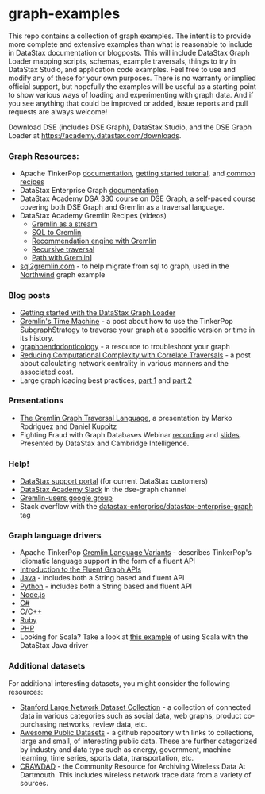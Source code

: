 # graph-examples

This repo contains a collection of graph examples.  The intent is to provide more complete and extensive examples than what is reasonable to include in DataStax documentation or blogposts.  This will include DataStax Graph Loader mapping scripts, schemas, example traversals, things to try in DataStax Studio, and application code examples.  Feel free to use and modify any of these for your own purposes.  There is no warranty or implied official support, but hopefully the examples will be useful as a starting point to show various ways of loading and experimenting with graph data.  And if you see anything that could be improved or added, issue reports and pull requests are always welcome!

Download DSE (includes DSE Graph), DataStax Studio, and the DSE Graph Loader at https://academy.datastax.com/downloads.

### Graph Resources:

- Apache TinkerPop [documentation](http://tinkerpop.apache.org/docs/current/reference/), [getting started tutorial](http://tinkerpop.apache.org/docs/current/tutorials/getting-started/), and [common recipes](http://tinkerpop.apache.org/docs/current/recipes/)
- DataStax Enterprise Graph [documentation](http://docs.datastax.com/en/dse/5.1/dse-dev/datastax_enterprise/graph/graphTOC.html)
- DataStax Academy [DSA 330 course](https://academy.datastax.com/resources/ds330-datastax-enterprise-graph) on DSE Graph, a self-paced course covering both DSE Graph and Gremlin as a traversal language.
- DataStax Academy Gremlin Recipes (videos)
  - [Gremlin as a stream](https://vimeo.com/user35188327/review/215965720/22e5289c7e)
  - [SQL to Gremlin](https://vimeo.com/user35188327/review/215966324/84ecf9b4ee)
  - [Recommendation engine with Gremlin](https://vimeo.com/user35188327/review/216119433/0dcc2e6055)
  - [Recursive traversal](https://vimeo.com/user35188327/review/216179907/b40808f0a2)
  - [Path with Gremlin](https://vimeo.com/user35188327/review/216259582/8ae9955826)]
- [sql2gremlin.com](http://sql2gremlin.com) - to help migrate from sql to graph, used in the [Northwind](/northwind) graph example

### Blog posts

- [Getting started with the DataStax Graph Loader](http://www.datastax.com/dev/blog/dgl-basics)
- [Gremlin's Time Machine](https://www.datastax.com/dev/blog/gremlins-time-machine) - a post about how to use the TinkerPop SubgraphStrategy to traverse your graph at a specific version or time in its history.
- [graphoendodonticology](https://www.datastax.com/2017/03/graphoendodonticology) - a resource to troubleshoot your graph
- [Reducing Computational Complexity with Correlate Traversals](https://www.datastax.com/2017/04/reducing-computational-complexity-with-correlate-traversals) - a post about calculating network centrality in various manners and the associated cost.
- Large graph loading best practices, [part 1](http://www.datastax.com/dev/blog/large-graph-loading-best-practices-strategies-part-1) and [part 2](http://www.datastax.com/dev/blog/large-graph-loading-tactics-part-2)

### Presentations

- [The Gremlin Graph Traversal Language](https://www.slideshare.net/slidarko/the-gremlin-traversal-language), a presentation by Marko Rodriguez and Daniel Kuppitz
- Fighting Fraud with Graph Databases Webinar [recording](https://www.youtube.com/watch?v=H5MmSL1c9Zs) and [slides](https://www.slideshare.net/DataStax/webinar-fighting-fraud-with-graph-databases).  Presented by DataStax and Cambridge Intelligence.

### Help!

- [DataStax support portal](https://support.datastax.com) (for current DataStax customers)
- [DataStax Academy Slack](https://academy.datastax.com/slack) in the dse-graph channel
- [Gremlin-users google group](https://groups.google.com/forum/#!forum/gremlin-users)
- Stack overflow with the [datastax-enterprise/datastax-enterprise-graph](http://stackoverflow.com/questions/tagged/datastax-enterprise+datastax-enterprise-graph) tag

### Graph language drivers
- Apache TinkerPop [Gremlin Language Variants](http://tinkerpop.apache.org/docs/current/tutorials/gremlin-language-variants/) - describes TinkerPop's idiomatic language support in the form of a fluent API
- [Introduction to the Fluent Graph APIs](http://www.datastax.com/dev/blog/datastax-drivers-fluent-apis-for-dse-graph-are-out)
- [Java](http://docs.datastax.com/en/developer/java-driver-dse/1.2/) - includes both a String based and fluent API
- [Python](http://docs.datastax.com/en/developer/python-dse-driver/2.0/) - includes both a String based and fluent API 
- [Node.js](http://docs.datastax.com/en/developer/nodejs-driver-dse/1.3/)
- [C#](http://docs.datastax.com/en/developer/csharp-driver-dse/2.0/)
- [C/C++](http://docs.datastax.com/en/developer/cpp-driver-dse/1.2/)
- [Ruby](http://docs.datastax.com/en/developer/ruby-driver-dse/2.0/)
- [PHP](http://docs.datastax.com/en/developer/php-driver-dse/1.1/)
- Looking for Scala? Take a look at [this example](https://github.com/mpollmeier/gremlin-scala-examples/tree/master/dse-graph) of using Scala with the DataStax Java driver

### Additional datasets

For additional interesting datasets, you might consider the following resources:

- [Stanford Large Network Dataset Collection](https://snap.stanford.edu/data/) - a collection of connected data in various categories such as social data, web graphs, product co-purchasing networks, review data, etc.
- [Awesome Public Datasets](https://github.com/caesar0301/awesome-public-datasets) - a github repository with links to collections, large and small, of interesting public data.  These are further categorized by industry and data type such as energy, government, machine learning, time series, sports data, transportation, etc.
- [CRAWDAD](http://crawdad.org/) - the Community Resource for Archiving Wireless Data At Dartmouth.  This includes wireless network trace data from a variety of sources.